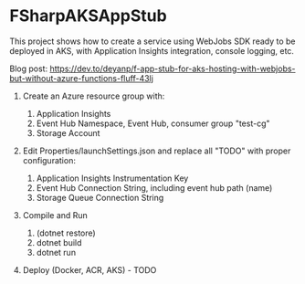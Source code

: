 # FSharpAKSAppStub

This project shows how to create a service using WebJobs SDK ready to be deployed in AKS, with Application Insights integration, console logging, etc.

Blog post: https://dev.to/deyanp/f-app-stub-for-aks-hosting-with-webjobs-but-without-azure-functions-fluff-43lj

1. Create an Azure resource group with:
    1. Application Insights
    1. Event Hub Namespace, Event Hub, consumer group "test-cg"
    1. Storage Account

1. Edit Properties/launchSettings.json and replace all "TODO" with proper configuration:
    1. Application Insights Instrumentation Key   
    1. Event Hub Connection String, including event hub path (name)
    1. Storage Queue Connection String

1. Compile and Run
    1. (dotnet restore)
    1. dotnet build
    1. dotnet run

1. Deploy (Docker, ACR, AKS) - TODO
